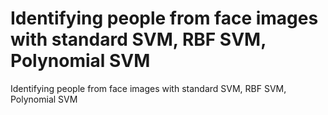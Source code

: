# Identifying people from face images with standard SVM, RBF SVM, Polynomial SVM
 Identifying people from face images with standard SVM, RBF SVM, Polynomial SVM
